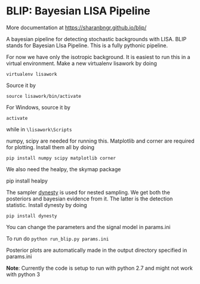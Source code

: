 #  BLIP: Bayesian LISA Pipeline

More documentation at https://sharanbngr.github.io/blip/


A bayesian pipeline for detecting stochastic backgrounds with LISA. BLIP stands for Bayesian LIsa Pipeline. This is a fully pythonic pipeline.

For now we have only the isotropic background. It is easiest to run this in a virtual environment. 
Make a new virtualenv lisawork by doing

`virtualenv lisawork`

Source it by

`source lisawork/bin/activate`

For Windows, source it by 

`activate`

while in `\lisawork\Scripts`

numpy, scipy are needed for running this. Matplotlib and corner are required for plotting. Install them all by doing

`pip install numpy scipy matplotlib corner`

We also need the healpy, the skymap package

pip install healpy

The sampler [dynesty](https://dynesty.readthedocs.io/en/latest/) is used for nested sampling. We get both the posteriors and bayesian evidence from it. The latter is the detection statistic. Install dynesty by doing

`pip install dynesty`

You can change the parameters and the signal model in params.ini

To run do `python run_blip.py params.ini`

Posterior plots are automatically made in the output directory specified in params.ini

**Note**: Currently the code is setup to run with python 2.7 and might not work with python 3
